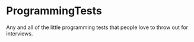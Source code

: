 ProgrammingTests
================

Any and all of the little programming tests that people love to throw out for interviews.

